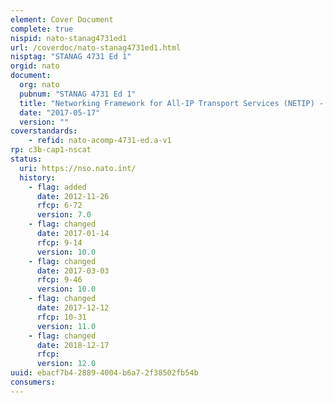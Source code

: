 ```yaml
---
element: Cover Document
complete: true
nispid: nato-stanag4731ed1
url: /coverdoc/nato-stanag4731ed1.html
nisptag: "STANAG 4731 Ed 1"
orgid: nato
document:
  org: nato
  pubnum: "STANAG 4731 Ed 1"
  title: "Networking Framework for All-IP Transport Services (NETIP) - AComP-4731 Edition A"
  date: "2017-05-17"
  version: ""
coverstandards:
    - refid: nato-acomp-4731-ed.a-v1
rp: c3b-cap1-nscat
status:
  uri: https://nso.nato.int/
  history: 
    - flag: added
      date: 2012-11-26
      rfcp: 6-72
      version: 7.0
    - flag: changed
      date: 2017-01-14
      rfcp: 9-14
      version: 10.0
    - flag: changed
      date: 2017-03-03
      rfcp: 9-46
      version: 10.0
    - flag: changed
      date: 2017-12-12
      rfcp: 10-31
      version: 11.0
    - flag: changed
      date: 2018-12-17
      rfcp: 
      version: 12.0
uuid: ebacf7b4-2889-4004-b6a7-2f38502fb54b
consumers:
---
```

